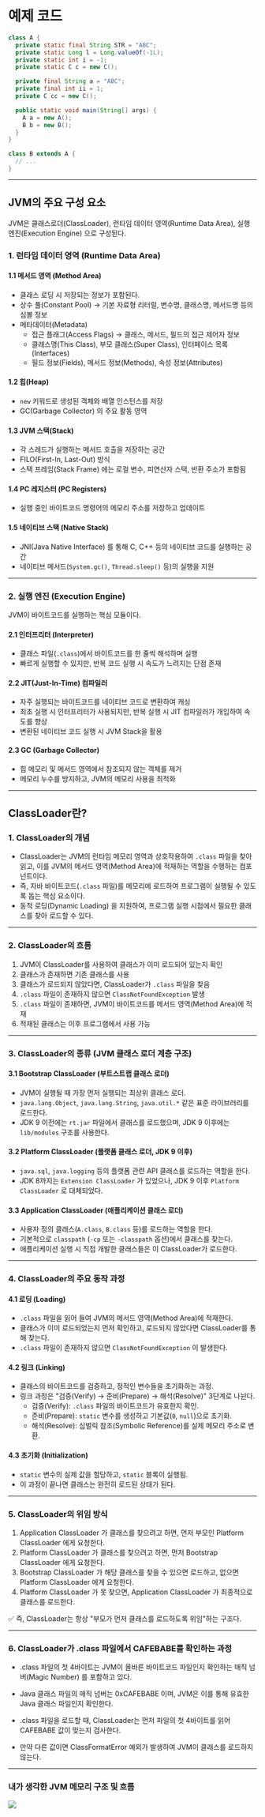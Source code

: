 # 예제 코드
```java
class A {
  private static final String STR = "ABC";
  private static Long l = Long.valueOf(-1L);
  private static int i = -1;
  private static C c = new C();

  private final String a = "ABC";
  private final int ii = 1;
  private C cc = new C();

  public static void main(String[] args) {
    A a = new A();
    B b = new B();
  }
}

class B extends A {
  // ...
}
```
---

## JVM의 주요 구성 요소

JVM은 클래스로더(ClassLoader), 런타임 데이터 영역(Runtime Data Area), 실행 엔진(Execution Engine) 으로 구성된다.

### 1. 런타임 데이터 영역 (Runtime Data Area)

#### 1.1 메서드 영역 (Method Area)
- 클래스 로딩 시 저장되는 정보가 포함된다.
- 상수 풀(Constant Pool) → 기본 자료형 리터럴, 변수명, 클래스명, 메서드명 등의 심볼 정보
- 메타데이터(Metadata)
  - 접근 플래그(Access Flags) → 클래스, 메서드, 필드의 접근 제어자 정보
  - 클래스명(This Class), 부모 클래스(Super Class), 인터페이스 목록(Interfaces)
  - 필드 정보(Fields), 메서드 정보(Methods), 속성 정보(Attributes)

#### 1.2 힙(Heap)
- `new` 키워드로 생성된 객체와 배열 인스턴스를 저장
- GC(Garbage Collector) 의 주요 활동 영역

#### 1.3 JVM 스택(Stack)
- 각 스레드가 실행하는 메서드 호출을 저장하는 공간
- FILO(First-In, Last-Out) 방식
- 스택 프레임(Stack Frame) 에는 로컬 변수, 피연산자 스택, 반환 주소가 포함됨

#### 1.4 PC 레지스터 (PC Registers)
- 실행 중인 바이트코드 명령어의 메모리 주소를 저장하고 업데이트

#### 1.5 네이티브 스택 (Native Stack)
- JNI(Java Native Interface) 를 통해 C, C++ 등의 네이티브 코드를 실행하는 공간
- 네이티브 메서드(`System.gc()`, `Thread.sleep()` 등)의 실행을 지원

---

### 2. 실행 엔진 (Execution Engine)
JVM이 바이트코드를 실행하는 핵심 모듈이다.

#### 2.1 인터프리터 (Interpreter)
- 클래스 파일(`.class`)에서 바이트코드를 한 줄씩 해석하며 실행
- 빠르게 실행할 수 있지만, 반복 코드 실행 시 속도가 느려지는 단점 존재

#### 2.2 JIT(Just-In-Time) 컴파일러
- 자주 실행되는 바이트코드를 네이티브 코드로 변환하여 캐싱
- 최초 실행 시 인터프리터가 사용되지만, 반복 실행 시 JIT 컴파일러가 개입하여 속도를 향상
- 변환된 네이티브 코드 실행 시 JVM Stack을 활용

#### 2.3 GC (Garbage Collector)
- 힙 메모리 및 메서드 영역에서 참조되지 않는 객체를 제거
- 메모리 누수를 방지하고, JVM의 메모리 사용을 최적화

---

## ClassLoader란?

### 1. ClassLoader의 개념
- ClassLoader는 JVM의 런타임 메모리 영역과 상호작용하여 `.class` 파일을 찾아 읽고, 이를 JVM의 메서드 영역(Method Area)에 적재하는 역할을 수행하는 컴포넌트이다.
- 즉, 자바 바이트코드(`.class` 파일)를 메모리에 로드하여 프로그램이 실행될 수 있도록 돕는 핵심 요소이다.
- 동적 로딩(Dynamic Loading) 을 지원하여, 프로그램 실행 시점에서 필요한 클래스를 찾아 로드할 수 있다.

---

### 2. ClassLoader의 흐름
1. JVM이 ClassLoader를 사용하여 클래스가 이미 로드되어 있는지 확인
2. 클래스가 존재하면 기존 클래스를 사용
3. 클래스가 로드되지 않았다면, ClassLoader가 `.class` 파일을 찾음
4. `.class` 파일이 존재하지 않으면 `ClassNotFoundException` 발생
5. `.class` 파일이 존재하면, JVM이 바이트코드를 메서드 영역(Method Area)에 적재
6. 적재된 클래스는 이후 프로그램에서 사용 가능

---

### 3. ClassLoader의 종류 (JVM 클래스 로더 계층 구조)
#### 3.1 Bootstrap ClassLoader (부트스트랩 클래스 로더)
- JVM이 실행될 때 가장 먼저 실행되는 최상위 클래스 로더.
- `java.lang.Object`, `java.lang.String`, `java.util.*` 같은 표준 라이브러리를 로드한다.
- JDK 9 이전에는 `rt.jar` 파일에서 클래스를 로드했으며, JDK 9 이후에는 `lib/modules` 구조를 사용한다.

#### 3.2 Platform ClassLoader (플랫폼 클래스 로더, JDK 9 이후)
- `java.sql`, `java.logging` 등의 플랫폼 관련 API 클래스를 로드하는 역할을 한다.
- JDK 8까지는 `Extension ClassLoader` 가 있었으나, JDK 9 이후 `Platform ClassLoader` 로 대체되었다.

#### 3.3 Application ClassLoader (애플리케이션 클래스 로더)
- 사용자 정의 클래스(`A.class`, `B.class` 등)를 로드하는 역할을 한다.
- 기본적으로 `classpath` (`-cp` 또는 `-classpath` 옵션)에서 클래스를 찾는다.
- 애플리케이션 실행 시 직접 개발한 클래스들은 이 ClassLoader가 로드한다.

---

### 4. ClassLoader의 주요 동작 과정
#### 4.1 로딩 (Loading)
- `.class` 파일을 읽어 들여 JVM의 메서드 영역(Method Area)에 적재한다.
- 클래스가 이미 로드되었는지 먼저 확인하고, 로드되지 않았다면 ClassLoader를 통해 찾는다.
- `.class` 파일이 존재하지 않으면 `ClassNotFoundException` 이 발생한다.

#### 4.2 링크 (Linking)
- 클래스의 바이트코드를 검증하고, 정적인 변수들을 초기화하는 과정.
- 링크 과정은 "검증(Verify) → 준비(Prepare) → 해석(Resolve)" 3단계로 나뉜다.
  - 검증(Verify): `.class` 파일의 바이트코드가 유효한지 확인.
  - 준비(Prepare): `static` 변수를 생성하고 기본값(`0`, `null`)으로 초기화.
  - 해석(Resolve): 심벌릭 참조(Symbolic Reference)를 실제 메모리 주소로 변환.

#### 4.3 초기화 (Initialization)
- `static` 변수의 실제 값을 할당하고, `static` 블록이 실행됨.
- 이 과정이 끝나면 클래스는 완전히 로드된 상태가 된다.

---

### 5. ClassLoader의 위임 방식
1. Application ClassLoader 가 클래스를 찾으려고 하면, 먼저 부모인 Platform ClassLoader 에게 요청한다.
2. Platform ClassLoader 가 클래스를 찾으려고 하면, 먼저 Bootstrap ClassLoader 에게 요청한다.
3. Bootstrap ClassLoader 가 해당 클래스를 찾을 수 있으면 로드하고, 없으면 Platform ClassLoader 에게 요청한다.
4. Platform ClassLoader 가 못 찾으면, Application ClassLoader 가 최종적으로 클래스를 로드한다.

✅ 즉, ClassLoader는 항상 "부모가 먼저 클래스를 로드하도록 위임"하는 구조다.

---

### 6. ClassLoader가 .class 파일에서 CAFEBABE를 확인하는 과정

- .class 파일의 첫 4바이트는 JVM이 올바른 바이트코드 파일인지 확인하는 매직 넘버(Magic Number) 를 포함하고 있다.

- Java 클래스 파일의 매직 넘버는 0xCAFEBABE 이며, JVM은 이를 통해 유효한 Java 클래스 파일인지 확인한다.

- .class 파일을 로드할 때, ClassLoader는 먼저 파일의 첫 4바이트를 읽어 CAFEBABE 값이 맞는지 검사한다.

- 만약 다른 값이면 ClassFormatError 예외가 발생하여 JVM이 클래스를 로드하지 않는다.

---
### 내가 생각한 JVM 메모리 구조 및 흐름
![](/image/JVM.jpeg)